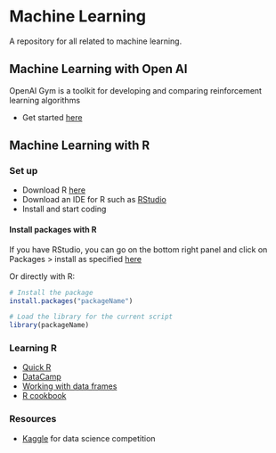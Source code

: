 # Machine Learning

A repository for all related to machine learning.

## Machine Learning with Open AI

OpenAI Gym is a toolkit for developing and comparing reinforcement learning algorithms

- Get started [here](https://gym.openai.com/docs)

## Machine Learning with R

### Set up

- Download R [here](https://cran.rstudio.com/)
- Download an IDE for R such as [RStudio](https://www.rstudio.com/products/rstudio/download/)
- Install and start coding

#### Install packages with R

If you have RStudio, you can go on the bottom right panel and click on Packages > install as specified [here](http://derekogle.com/IFAR/supplements/installations/InstallPackagesRStudio.html)

Or directly with R:

```R
# Install the package
install.packages("packageName")

# Load the library for the current script
library(packageName)
```

### Learning R

- [Quick R](http://www.statmethods.net/index.html)
- [DataCamp](https://www.datacamp.com/courses/free-introduction-to-r)
- [Working with data frames](https://en.wikibooks.org/wiki/R_Programming/Working_with_data_frames)
- [R cookbook](http://www.cookbook-r.com/)

### Resources

- [Kaggle](https://www.kaggle.com/wiki/Tutorials) for data science competition